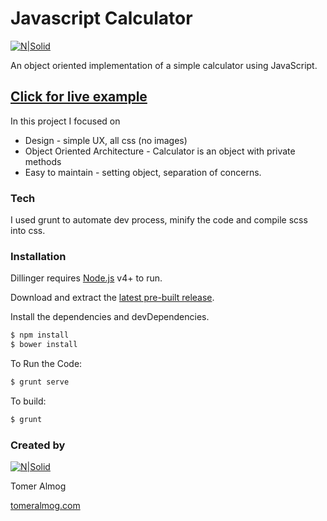 # Javascript Calculator

[![N|Solid](http://tomeralmog.com/themes/tomer/images/baloon-girl.png)](http://dev.tomeralmog.com/calculator/)

An object oriented implementation of a simple calculator using JavaScript.

## [Click for live example](http://dev.tomeralmog.com/calculator/)


In this project I focused on
* Design - simple UX, all css (no images)
* Object Oriented Architecture - Calculator is an object with private methods
* Easy to maintain - setting object, separation of concerns.

### Tech

I used grunt to automate dev process, minify the code and compile scss into css.

### Installation

Dillinger requires [Node.js](https://nodejs.org/) v4+ to run.

Download and extract the [latest pre-built release](https://github.com/tomeralmog/calculator-js).

Install the dependencies and devDependencies.

```sh
$ npm install
$ bower install
```

To Run the Code:

```sh
$ grunt serve
```

To build:

```sh
$ grunt
```
### Created by

[![N|Solid](http://tomeralmog.com/themes/tomer/images/baloon-girl.png)](http://www.tomeralmog.com)

Tomer Almog

[tomeralmog.com](http://www.tomeralmog.com)
